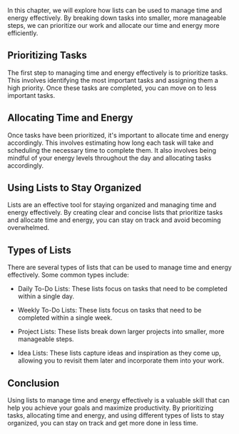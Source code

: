 
In this chapter, we will explore how lists can be used to manage time and energy effectively. By breaking down tasks into smaller, more manageable steps, we can prioritize our work and allocate our time and energy more efficiently.

Prioritizing Tasks
------------------

The first step to managing time and energy effectively is to prioritize tasks. This involves identifying the most important tasks and assigning them a high priority. Once these tasks are completed, you can move on to less important tasks.

Allocating Time and Energy
--------------------------

Once tasks have been prioritized, it's important to allocate time and energy accordingly. This involves estimating how long each task will take and scheduling the necessary time to complete them. It also involves being mindful of your energy levels throughout the day and allocating tasks accordingly.

Using Lists to Stay Organized
-----------------------------

Lists are an effective tool for staying organized and managing time and energy effectively. By creating clear and concise lists that prioritize tasks and allocate time and energy, you can stay on track and avoid becoming overwhelmed.

Types of Lists
--------------

There are several types of lists that can be used to manage time and energy effectively. Some common types include:

* Daily To-Do Lists: These lists focus on tasks that need to be completed within a single day.

* Weekly To-Do Lists: These lists focus on tasks that need to be completed within a single week.

* Project Lists: These lists break down larger projects into smaller, more manageable steps.

* Idea Lists: These lists capture ideas and inspiration as they come up, allowing you to revisit them later and incorporate them into your work.

Conclusion
----------

Using lists to manage time and energy effectively is a valuable skill that can help you achieve your goals and maximize productivity. By prioritizing tasks, allocating time and energy, and using different types of lists to stay organized, you can stay on track and get more done in less time.
